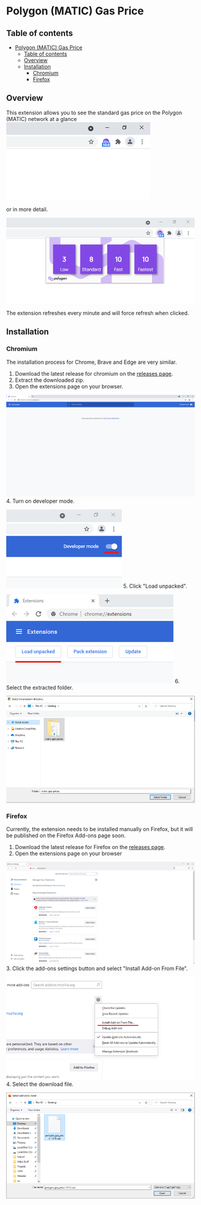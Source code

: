 # Polygon (MATIC) Gas Price

## Table of contents

- [Polygon (MATIC) Gas Price](#polygon-matic-gas-price)
  - [Table of contents](#table-of-contents)
  - [Overview](#overview)
  - [Installation](#installation)
    - [Chromium](#chromium)
    - [Firefox](#firefox)

## Overview
This extension allows you to see the standard gas price on the Polygon (MATIC) network at a glance
![](images/small.png 'Small view')

or in more detail.

![](images/big.png 'Detailed view')

The extension refreshes every minute and will force refresh when clicked.

## Installation

### Chromium

The installation process for Chrome, Brave and Edge are very similar.

1. Download the latest release for chromium on the [releases page](https://github.com/Abcsquirrel/matic-gas-prices/releases).  
2. Extract the downloaded zip.
3. Open the extensions page on your browser.  

![](images/chromium/extension_page.png 'Extension Page')
4. Turn on developer mode.

![](images/chromium/developer_mode.png 'Developer Mode')
5. Click "Load unpacked".

![](images/chromium/load_unpacked.png 'Load Unpacked')
6. Select the extracted folder.

![](images/chromium/select_directory.png 'Selected Folder')

### Firefox

Currently, the extension needs to be installed manually on Firefox, but it will be published on the Firefox Add-ons page soon.

1. Download the latest release for Firefox on the [releases page](https://github.com/Abcsquirrel/matic-gas-prices/releases).
2. Open the extensions page on your browser

![](images/firefox/addon_page.png 'Add-on Page') 
3. Click the add-ons settings button and select "Install Add-on From File".

![](images/firefox/install.png 'Install') 
4. Select the download file.

![](images/firefox/file.png 'File') 
